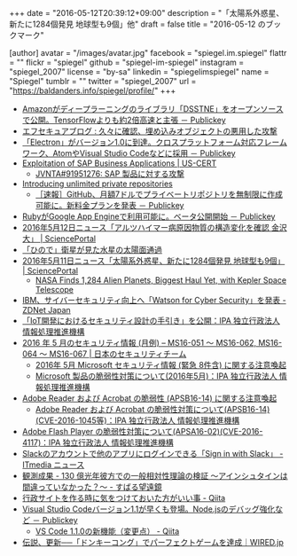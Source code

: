 +++
date = "2016-05-12T20:39:12+09:00"
description = "「太陽系外惑星、新たに1284個発見 地球型も9個」他"
draft = false
title = "2016-05-12 のブックマーク"

[author]
  avatar = "/images/avatar.jpg"
  facebook = "spiegel.im.spiegel"
  flattr = ""
  flickr = "spiegel"
  github = "spiegel-im-spiegel"
  instagram = "spiegel_2007"
  license = "by-sa"
  linkedin = "spiegelimspiegel"
  name = "Spiegel"
  tumblr = ""
  twitter = "spiegel_2007"
  url = "https://baldanders.info/spiegel/profile/"
+++

- [Amazonがディープラーニングのライブラリ「DSSTNE」をオープンソースで公開。TensorFlowよりも約2倍高速と主張 － Publickey](http://www.publickey1.jp/blog/16/amazon_dsstne.html)
- [エフセキュアブログ : 久々に確認、埋め込みオブジェクトの悪用した攻撃](http://blog.f-secure.jp/archives/50767896.html)
- [「Electron」がバージョン1.0に到達。クロスプラットフォーム対応フレームワーク、AtomやVisual Studio Codeなどに採用 － Publickey](http://www.publickey1.jp/blog/16/electron10atomvisual_studio_code.html)
- [Exploitation of SAP Business Applications | US-CERT](https://www.us-cert.gov/ncas/alerts/TA16-132A)
    - [JVNTA#91951276: SAP 製品に対する攻撃](http://jvn.jp/ta/JVNTA91951276/)
- [Introducing unlimited private repositories](https://github.com/blog/2164-introducing-unlimited-private-repositories)
    - [［速報］GitHub、月額7ドルでプライベートリポジトリを無制限に作成可能に。新料金プランを発表 － Publickey](http://www.publickey1.jp/blog/16/github7.html)
- [RubyがGoogle App Engineで利用可能に。ベータ公開開始 － Publickey](http://www.publickey1.jp/blog/16/ruby_google_app_engine.html)
- [2016年5月12日ニュース「アルツハイマー病原因物質の構造変化を確認 金沢大」 | SciencePortal](http://scienceportal.jst.go.jp/news/newsflash_review/newsflash/2016/05/20160512_01.html)
- [「ひので」衛星が見た水星の太陽面通過](http://hinode.nao.ac.jp/news/160509MercuryTransit/)
- [2016年5月11日ニュース「太陽系外惑星、新たに1284個発見 地球型も9個」 | SciencePortal](http://scienceportal.jst.go.jp/news/newsflash_review/newsflash/2016/05/20160511_02.html)
    - [NASA Finds 1,284 Alien Planets, Biggest Haul Yet, with Kepler Space Telescope](http://www.space.com/32850-nasa-kepler-telescope-finds-1284-alien-planets.html)
- [IBM、サイバーセキュリティ向上へ「Watson for Cyber Security」を発表 - ZDNet Japan](http://japan.zdnet.com/article/35082466/)
- [「IoT開発におけるセキュリティ設計の手引き」を公開：IPA 独立行政法人 情報処理推進機構](https://www.ipa.go.jp/security/iot/iotguide.html)
- [2016 年 5 月のセキュリティ情報 (月例) – MS16-051 ～ MS16-062, MS16-064 ～ MS16-067 | 日本のセキュリティチーム](https://blogs.technet.microsoft.com/jpsecurity/2016/05/11/201605-security-bulletin/)
    - [2016年 5月 Microsoft セキュリティ情報 (緊急 8件含) に関する注意喚起](https://www.jpcert.or.jp/at/2016/at160022.html)
    - [Microsoft 製品の脆弱性対策について(2016年5月)：IPA 独立行政法人 情報処理推進機構](http://www.ipa.go.jp/security/ciadr/vul/20160511-ms.html)
- [Adobe Reader および Acrobat の脆弱性 (APSB16-14) に関する注意喚起](https://www.jpcert.or.jp/at/2016/at160023.html)
    - [Adobe Reader および Acrobat の脆弱性対策について(APSB16-14)(CVE-2016-1045等)：IPA 独立行政法人 情報処理推進機構](http://www.ipa.go.jp/security/ciadr/vul/20160511-adobereader.html)
- [Adobe Flash Player の脆弱性対策について(APSA16-02)(CVE-2016-4117)：IPA 独立行政法人 情報処理推進機構](http://www.ipa.go.jp/security/ciadr/vul/20160511-adobeflashplayer.html)
- [Slackのアカウントで他のアプリにログインできる「Sign in with Slack」 - ITmedia ニュース](http://www.itmedia.co.jp/news/articles/1605/11/news084.html)
- [観測成果 - 130 億光年彼方での一般相対性理論の検証 ～アインシュタインは間違っていなかった？～ - すばる望遠鏡](http://subarutelescope.org/Pressrelease/2016/05/10/j_index.html)
- [行政サイトを作る時に気をつけておいた方がいい事 - Qiita](http://qiita.com/hose/items/45104c9dd58ade61ba02)
- [Visual Studio Codeバージョン1.1が早くも登場。Node.jsのデバッグ強化など － Publickey](http://www.publickey1.jp/blog/16/visual_studio_code11nodejs.html)
    - [VS Code 1.1.0の新機能（変更点） - Qiita](http://qiita.com/YuichiNukiyama/items/d2f2215c987a82207673)
- [伝説、更新──「ドンキーコング」でパーフェクトゲームを達成｜WIRED.jp](http://wired.jp/2016/05/10/donkey-kong-perfect-high-score/)
